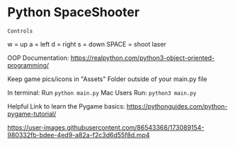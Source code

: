 # Python SpaceShooter
`Controls`

w = up 
a = left 
d = right 
s = down 
SPACE = shoot laser 

OOP Documentation: https://realpython.com/python3-object-oriented-programming/

Keep game pics/icons in "Assets" Folder outside of your main.py file

In terminal: Run `python main.py`  Mac Users Run: `python3 main.py`

Helpful Link to learn the Pygame basics: https://pythonguides.com/python-pygame-tutorial/

https://user-images.githubusercontent.com/86543368/173089154-980332fb-bdee-4ed9-a82a-f2c3d6d55f8d.mp4

